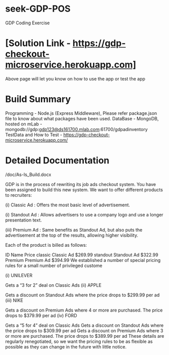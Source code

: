 # seek-GDP-POS
GDP Coding Exercise

# [Solution Link - https://gdp-checkout-microservice.herokuapp.com]
  Above page will let you know on how to use the app or test the app

# Build Summary
  Programming - Node.js (Express Middleware), Please refer package.json file to know about what packages have been used.
  DataBase - MongoDB, hosted on mLab - mongodb://gdp:gdp123@ds161700.mlab.com:61700/gdpadinventory
  TestData and How to Test - https://gdp-checkout-microservice.herokuapp.com/

# Detailed Documentation
  /doc/As-Is_Build.docx

GDP is in the process of rewriting its job ads checkout system. You have been assigned to build this new system. We want to offer different products to recruiters:

(i) Classic Ad : Offers the most basic level of advertisement.

(i) Standout Ad : Allows advertisers to use a company logo and use a longer presentation text.

(iii) Premium Ad : Same benefits as Standout Ad, but also puts the advertisement at the top of the results, allowing higher visibility.

Each of the product is billed as follows:

ID	Name	Price
classic	Classic Ad	$269.99
standout	Standout Ad	$322.99
Premium	Premium Ad	$394.99
We established a number of special pricing rules for a small number of privileged custome

(i) UNILEVER

Gets a “3 for 2” deal on Classic Ads
(ii) APPLE

Gets a discount on Standout Ads where the price drops to $299.99 per ad
(iii) NIKE

Gets a discount on Premium Ads where 4 or more are purchased. The price drops to $379.99 per ad
(iv) FORD

Gets a “5 for 4” deal on Classic Ads
Gets a discount on Standout Ads where the price drops to $309.99 per ad
Gets a discount on Premium Ads where 3 or more are purchased. The price drops to $389.99 per ad
These details are regularly renegotiated, so we want the pricing rules to be as flexible as possible as they can change in the future with little notice.
